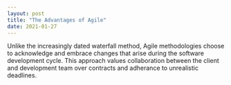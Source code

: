 ```yaml
---
layout: post
title: "The Advantages of Agile"
date: 2021-01-27
---
```


<p>Unlike the increasingly dated waterfall method, Agile methodologies choose to acknowledge and embrace changes that arise during the software development cycle. This approach values collaboration between the client and development team over contracts and adherance to unrealistic deadlines. </p>
<!--
<ol>
  <li>They have a clarifying effect on the class</li>
  <li>They help avoid the need for comments (especially comments within methods)</li>
  <li>They encourage reuse</li>
  <li>They are easy to move to another class</li>
</ol>
-->

<!--more-->
